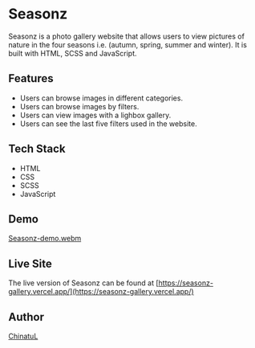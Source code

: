 # Seasonz

Seasonz is a photo gallery website that allows users to view pictures of nature in the four seasons i.e. (autumn, spring, summer and winter).
It is built with HTML, SCSS and JavaScript.

## Features

-   Users can browse images in different categories.
-   Users can browse images by filters.
-   Users can view images with a lighbox gallery.
-   Users can see the last five filters used in the website.

## Tech Stack

-   HTML
-   CSS
-   SCSS
-   JavaScript

## Demo
[Seasonz-demo.webm](https://github.com/ChinatuL/Seasonz-Photo-Gallery/assets/97689140/f3c61d0e-190c-4277-a910-fbc0def3282b)

## Live Site

The live version of Seasonz can be found at [https://seasonz-gallery.vercel.app/](https://seasonz-gallery.vercel.app/)

## Author

[ChinatuL](https://github.com/ChinatuL)
